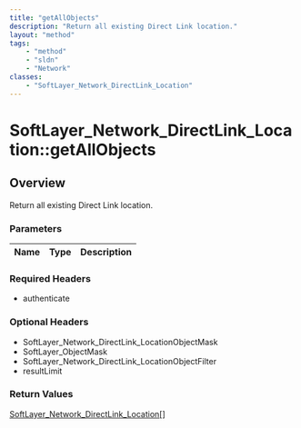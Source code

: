 ```yaml
---
title: "getAllObjects"
description: "Return all existing Direct Link location."
layout: "method"
tags:
    - "method"
    - "sldn"
    - "Network"
classes:
    - "SoftLayer_Network_DirectLink_Location"
---
```

# SoftLayer_Network_DirectLink_Location::getAllObjects
## Overview 
Return all existing Direct Link location. 

### Parameters 
|Name | Type | Description |
| --- | --- | --- |


### Required Headers
* authenticate

### Optional Headers
* SoftLayer_Network_DirectLink_LocationObjectMask
* SoftLayer_ObjectMask
* SoftLayer_Network_DirectLink_LocationObjectFilter
* resultLimit

### Return Values
<a href='/reference/datatypes/SoftLayer_Network_DirectLink_Location'>SoftLayer_Network_DirectLink_Location[] </a>
